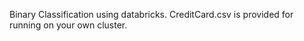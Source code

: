 Binary Classification using databricks.
CreditCard.csv is provided for running on your own cluster.
